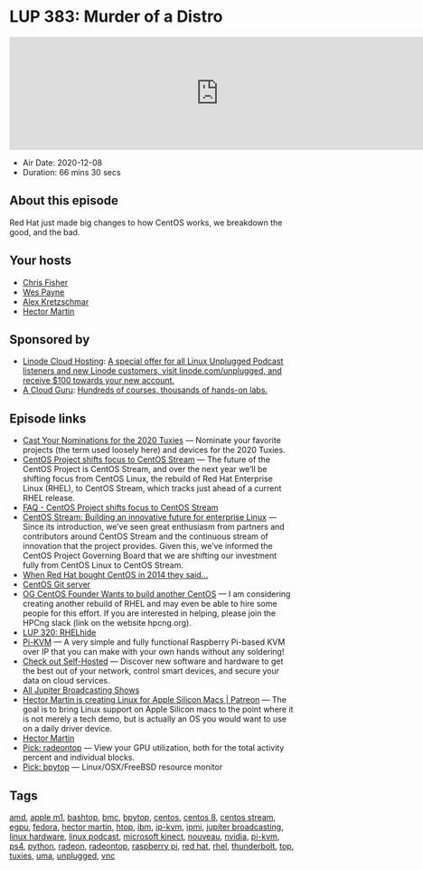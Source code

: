 # LUP 383: Murder of a Distro

<iframe src="https://player.fireside.fm/v2/RUkczH-V+Tl-w3q2R?theme=dark" width="740" height="200" frameborder="0" scrolling="no"></iframe>

* Air Date: 2020-12-08
* Duration: 66 mins 30 secs

## About this episode

Red Hat just made big changes to how CentOS works, we breakdown the good, and the bad.

## Your hosts
* [Chris Fisher](https://linuxunplugged.com/hosts/chrislas)
* [Wes Payne](https://linuxunplugged.com/hosts/wes)
* [Alex Kretzschmar](https://linuxunplugged.com/guests/alexktz)
* [Hector Martin](https://linuxunplugged.com/guests/hectormartin)

## Sponsored by

  * [Linode Cloud Hosting](https://linode.com/unplugged): [A special offer for all Linux Unplugged Podcast listeners and new Linode customers, visit linode.com/unplugged, and receive $100 towards your new account. ](https://linode.com/unplugged)
  * [A Cloud Guru](https://acloudguru.com): [Hundreds of courses, thousands of hands-on labs.](https://acloudguru.com)



## Episode links

  * [Cast Your Nominations for the 2020 Tuxies](https://forms.gle/ARxi9g5QnLYQoQFZ7 "Cast Your Nominations for the 2020 Tuxies") — Nominate your favorite projects (the term used loosely here) and devices for the 2020 Tuxies.
  * [CentOS Project shifts focus to CentOS Stream](https://blog.centos.org/2020/12/future-is-centos-stream/ "CentOS Project shifts focus to CentOS Stream") — The future of the CentOS Project is CentOS Stream, and over the next year we’ll be shifting focus from CentOS Linux, the rebuild of Red Hat Enterprise Linux (RHEL), to CentOS Stream, which tracks just ahead of a current RHEL release.
  * [FAQ - CentOS Project shifts focus to CentOS Stream](https://centos.org/distro-faq/ "FAQ - CentOS Project shifts focus to CentOS Stream")
  * [CentOS Stream: Building an innovative future for enterprise Linux](https://www.redhat.com/en/blog/centos-stream-building-innovative-future-enterprise-linux "CentOS Stream: Building an innovative future for enterprise Linux") — Since its introduction, we’ve seen great enthusiasm from partners and contributors around CentOS Stream and the continuous stream of innovation that the project provides. Given this, we’ve informed the CentOS Project Governing Board that we are shifting our investment fully from CentOS Linux to CentOS Stream.
  * [When Red Hat bought CentOS in 2014 they said…](https://www.redhat.com/en/about/press-releases/red-hat-and-centos-join-forces "When Red Hat bought CentOS in 2014 they said…")
  * [CentOS Git server](http://git.centos.org/ "CentOS Git server")
  * [OG CentOS Founder Wants to build another CentOS](https://blog.centos.org/2020/12/future-is-centos-stream/#comment-183642 "OG CentOS Founder Wants to build another CentOS") — I am considering creating another rebuild of RHEL and may even be able to hire some people for this effort. If you are interested in helping, please join the HPCng slack (link on the website hpcng.org).
  * [LUP 320: RHELhide](https://linuxunplugged.com/320 "LUP 320: RHELhide")
  * [Pi-KVM](https://pikvm.org/ "Pi-KVM") — A very simple and fully functional Raspberry Pi-based KVM over IP that you can make with your own hands without any soldering!
  * [Check out Self-Hosted](https://selfhosted.show/ "Check out Self-Hosted") — Discover new software and hardware to get the best out of your network, control smart devices, and secure your data on cloud services.
  * [All Jupiter Broadcasting Shows](https://feed.jupiter.zone/allshows "All Jupiter Broadcasting Shows")
  * [Hector Martin is creating Linux for Apple Silicon Macs | Patreon](https://www.patreon.com/marcan "Hector Martin is creating Linux for Apple Silicon Macs | Patreon") — The goal is to bring Linux support on Apple Silicon macs to the point where it is not merely a tech demo, but is actually an OS you would want to use on a daily driver device.
  * [Hector Martin](https://twitter.com/marcan42 "Hector Martin")
  * [Pick: radeontop](https://github.com/clbr/radeontop "Pick: radeontop") — View your GPU utilization, both for the total activity percent and individual blocks.
  * [Pick: bpytop](https://github.com/aristocratos/bpytop "Pick: bpytop") — Linux/OSX/FreeBSD resource monitor



## Tags

[amd](https://linuxunplugged.com/tags/amd), [apple m1](https://linuxunplugged.com/tags/apple%20m1), [bashtop](https://linuxunplugged.com/tags/bashtop), [bmc](https://linuxunplugged.com/tags/bmc), [bpytop](https://linuxunplugged.com/tags/bpytop), [centos](https://linuxunplugged.com/tags/centos), [centos 8](https://linuxunplugged.com/tags/centos%208), [centos stream](https://linuxunplugged.com/tags/centos%20stream), [egpu](https://linuxunplugged.com/tags/egpu), [fedora](https://linuxunplugged.com/tags/fedora), [hector martin](https://linuxunplugged.com/tags/hector%20martin), [htop](https://linuxunplugged.com/tags/htop), [ibm](https://linuxunplugged.com/tags/ibm), [ip-kvm](https://linuxunplugged.com/tags/ip-kvm), [ipmi](https://linuxunplugged.com/tags/ipmi), [jupiter broadcasting](https://linuxunplugged.com/tags/jupiter%20broadcasting), [linux hardware](https://linuxunplugged.com/tags/linux%20hardware), [linux podcast](https://linuxunplugged.com/tags/linux%20podcast), [microsoft kinect](https://linuxunplugged.com/tags/microsoft%20kinect), [nouveau](https://linuxunplugged.com/tags/nouveau), [nvidia](https://linuxunplugged.com/tags/nvidia), [pi-kvm](https://linuxunplugged.com/tags/pi-kvm), [ps4](https://linuxunplugged.com/tags/ps4), [python](https://linuxunplugged.com/tags/python), [radeon](https://linuxunplugged.com/tags/radeon), [radeontop](https://linuxunplugged.com/tags/radeontop), [raspberry pi](https://linuxunplugged.com/tags/raspberry%20pi), [red hat](https://linuxunplugged.com/tags/red%20hat), [rhel](https://linuxunplugged.com/tags/rhel), [thunderbolt](https://linuxunplugged.com/tags/thunderbolt), [top](https://linuxunplugged.com/tags/top), [tuxies](https://linuxunplugged.com/tags/tuxies), [uma](https://linuxunplugged.com/tags/uma), [unplugged](https://linuxunplugged.com/tags/unplugged), [vnc](https://linuxunplugged.com/tags/vnc)